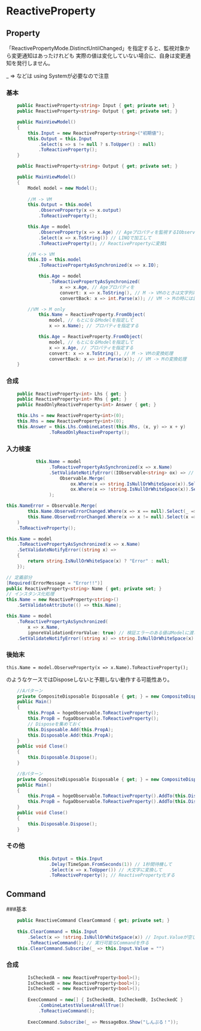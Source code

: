 # ReactiveProperty

## Property

「ReactivePropertyMode.DistinctUntilChanged」を指定すると、監視対象から変更通知はあったけれども
実際の値は変化していない場合に、自身は変更通知を発行しません。

_ => などは using Systemが必要なので注意

### 基本

```C#
    public ReactiveProperty<string> Input { get; private set; }
    public ReactiveProperty<string> Output { get; private set; }

    public MainViewModel()
    {
        this.Input = new ReactiveProperty<string>("初期値");
        this.Output = this.Input
            .Select(s => s != null ? s.ToUpper() : null)
            .ToReactiveProperty();
    }
```

```C#
    public ReactiveProperty<string> Output { get; private set; }

    public MainViewModel()
    {
        Model model = new Model();
        
		//M -> VM
		this.Output = this.model
			.ObserveProperty(x => x.output)
            .ToReactiveProperty();

		this.Age = model
			.ObserveProperty(x => x.Age) // Ageプロパティを監視するIObservableに変換
			.Select(x => x.ToString()) // LINQで加工して
			.ToReactiveProperty(); // ReactivePropertyに変換1

		//M <-> VM
        this.IO = this.model
            .ToReactivePropertyAsSynchronized(x => x.IO);

            this.Age = model
                .ToReactivePropertyAsSynchronized(
                    x => x.Age, // Ageプロパティを
                    convert: x => x.ToString(), // M -> VMのときは文字列に変換
                    convertBack: x => int.Parse(x)); // VM -> Mの時にはintに変換

		//VM -> M only
            this.Name = ReactiveProperty.FromObject(
                model, // もとになるModelを指定して
                x => x.Name); // プロパティを指定する

            this.Age = ReactiveProperty.FromObject(
                model, // もとになるModelを指定して
                x => x.Age, // プロパティを指定する
                convert: x => x.ToString(), // M -> VMの変換処理
                convertBack: x => int.Parse(x)); // VM -> Mの変換処理
    }
```

### 合成

```C#
	public ReactiveProperty<int> Lhs { get; }
  	public ReactiveProperty<int> Rhs { get; }
  	public ReadOnlyReactiveProperty<int> Answer { get; }

  	this.Lhs = new ReactiveProperty<int>(0);
   	this.Rhs = new ReactiveProperty<int>(0);
  	this.Answer = this.Lhs.CombineLatest(this.Rhs, (x, y) => x + y)
                .ToReadOnlyReactiveProperty();
```

### 入力検査

```C#
           this.Name = model
                .ToReactivePropertyAsSynchronized(x => x.Name)
                .SetValidateNotifyError((IObservable<string> ox) => // 入力値のストリーム
                    Observable.Merge(
                        ox.Where(x => string.IsNullOrWhiteSpace(x)).Select(_ => "Error"), // 空文字のときはエラーメッセージを返す
                        ox.Where(x => !string.IsNullOrWhiteSpace(x)).Select(_ => default(string))) // 空文字以外のときはエラーがないのでnull
                );

this.NameError = Observable.Merge(
        this.Name.ObserveErrorChanged.Where(x => x == null).Select(_ => default(string)), // エラーのないときはnull
        this.Name.ObserveErrorChanged.Where(x => x != null).Select(x => x.OfType<string>().FirstOrDefault()) // エラーのあるときは最初のstring
    )
    .ToReactiveProperty();

this.Name = model
    .ToReactivePropertyAsSynchronized(x => x.Name)
    .SetValidateNotifyError((string x) =>
    {
        return string.IsNullOrWhiteSpace(x) ? "Error" : null;
    });

// 定義部分
[Required(ErrorMessage = "Error!!")]
public ReactiveProperty<string> Name { get; private set; }
// インスタンス化処理
this.Name = new ReactiveProperty<string>()
    .SetValidateAttribute(() => this.Name);

this.Name = model
    .ToReactivePropertyAsSynchronized(
        x => x.Name,
        ignoreValidationErrorValue: true) // 検証エラーのある値はModelに渡さない
    .SetValidateNotifyError((string x) => string.IsNullOrWhiteSpace(x) ? "Error" : null);
```
### 後始末

``` this.Name = model.ObserveProperty(x => x.Name).ToReactiveProperty(); ```

のようなケースではDisposeしないと予期しない動作する可能性あり。

```C#
	//Aパターン
	private CompositeDisposable Disposable { get; } = new CompositeDisposable();
    public Main()
	{
		this.PropA = hogeObservable.ToReactiveProperty();
	    this.PropB = fugaObservable.ToReactiveProperty();
	    // Disposeを集めておく
	    this.Disposable.Add(this.PropA);
	    this.Disposable.Add(this.PropA);
	}
	public void Close()
	{
		this.Disposable.Dispose();
	}

	//Bパターン
	private CompositeDisposable Disposable { get; } = new CompositeDisposable();
    public Main()
	{
		this.PropA = hogeObservable.ToReactiveProperty().AddTo(this.Disposable);;
	    this.PropB = fugaObservable.ToReactiveProperty().AddTo(this.Disposable);;
	}
	public void Close()
	{
		this.Disposable.Dispose();
	}
```

### その他

```C#
            this.Output = this.Input
                .Delay(TimeSpan.FromSeconds(1)) // 1秒間待機して
                .Select(x => x.ToUpper()) // 大文字に変換して
                .ToReactiveProperty(); // ReactiveProperty化する
```

## Command

###基本

```C#
	public ReactiveCommand ClearCommand { get; private set; }
            
	this.ClearCommand = this.Input
      	.Select(x => !string.IsNullOrWhiteSpace(x)) // Input.Valueが空じゃないとき
      	.ToReactiveCommand(); // 実行可能なCommandを作る
  	this.ClearCommand.Subscribe(_ => this.Input.Value = "")
```

### 合成

```C#
        IsCheckedA = new ReactiveProperty<bool>();
        IsCheckedB = new ReactiveProperty<bool>();
        IsCheckedC = new ReactiveProperty<bool>();
 
        ExecCommand = new[] { IsCheckedA, IsCheckedB, IsCheckedC }
            .CombineLatestValuesAreAllTrue()
            .ToReactiveCommand();
 
        ExecCommand.Subscribe(_ => MessageBox.Show("しんぷる！"));
```

